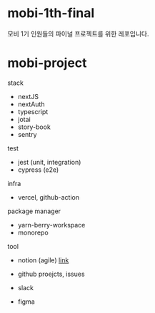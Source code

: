 # mobi-1th-final
모비 1기 인원들의 파이널 프로젝트를 위한 레포입니다.

# mobi-project
stack
- nextJS
- nextAuth
- typescript
- jotai
- story-book
- sentry

test
- jest (unit, integration)
- cypress (e2e)

infra
- vercel, github-action

package manager
- yarn-berry-workspace
- monorepo

tool
- notion (agile)
<a href="https://cotton-moon-593.notion.site/Mobi-Tramory-3508e10b8a964725b1fce1530640fb7a?pvs=4">link</a>

- github proejcts, issues
- slack
- figma
